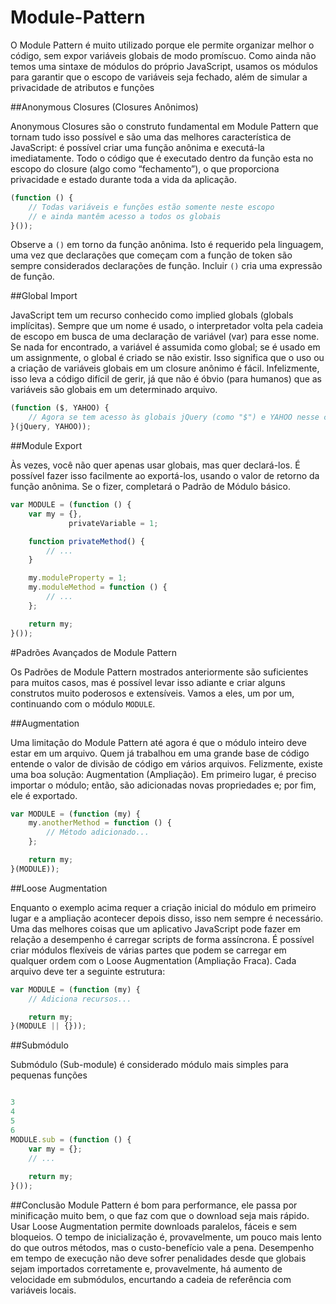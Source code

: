 # Module-Pattern

O Module Pattern é muito utilizado porque ele permite organizar melhor o código, sem expor variáveis globais de modo promíscuo. Como ainda não temos uma sintaxe de módulos do próprio JavaScript, usamos os módulos para garantir que o escopo de variáveis seja fechado, além de simular a privacidade de atributos e funções

##Anonymous Closures (Closures Anônimos)

Anonymous Closures são o construto fundamental em Module Pattern que tornam tudo isso possível e são uma das melhores característica de JavaScript: é possível criar uma função anônima e executá-la imediatamente. Todo o código que é executado dentro da função esta no escopo do closure (algo como “fechamento”), o que proporciona privacidade e estado durante toda a vida da aplicação.

```javascript
(function () {
    // Todas variáveis e funções estão somente neste escopo
    // e ainda mantêm acesso a todos os globais
}());
```

Observe a ```()``` em torno da função anônima. Isto é requerido pela linguagem, uma vez que declarações que começam com a função de token são sempre considerados declarações de função. Incluir ```()``` cria uma expressão de função.

##Global Import

JavaScript tem um recurso conhecido como implied globals (globals implícitas). Sempre que um nome é usado, o interpretador volta pela cadeia de escopo em busca de uma declaração de variável (var) para esse nome. Se nada for encontrado, a variável é assumida como global; se é usado em um assignmente, o global é criado se não existir. Isso significa que o uso ou a criação de variáveis ​​globais em um closure anônimo é fácil. Infelizmente, isso leva a código difícil de gerir, já que não é óbvio (para humanos) que as variáveis ​​são globais em um determinado arquivo.


```javascript
(function ($, YAHOO) {
    // Agora se tem acesso às globais jQuery (como "$") e YAHOO nesse código
}(jQuery, YAHOO));
```

##Module Export

Às vezes, você não quer apenas usar globais, mas quer declará-los. É possível fazer isso facilmente ao exportá-los, usando o valor de retorno da função anônima. Se o fizer, completará o Padrão de Módulo básico. 
```javascript
var MODULE = (function () {
    var my = {},
             privateVariable = 1;

    function privateMethod() {
        // ...
    }

    my.moduleProperty = 1;
    my.moduleMethod = function () {
        // ...
    };

    return my;
}());
```


#Padrões Avançados de Module Pattern

Os Padrões de Module Pattern mostrados anteriormente são suficientes para muitos casos, mas é possível levar isso adiante e criar alguns construtos muito poderosos e extensíveis. Vamos a eles, um por um, continuando com o módulo ```MODULE```.

##Augmentation

Uma limitação do Module Pattern até agora é que o módulo inteiro deve estar em um arquivo. Quem já trabalhou em uma grande base de código entende o valor de divisão de código em vários arquivos. Felizmente, existe uma boa solução: Augmentation (Ampliação). Em primeiro lugar, é preciso importar o módulo; então, são adicionadas novas propriedades e; por fim, ele é exportado.
```javascript
var MODULE = (function (my) {
    my.anotherMethod = function () {
        // Método adicionado...
    };

    return my;
}(MODULE));
```
##Loose Augmentation

Enquanto o exemplo acima requer a criação inicial do módulo em primeiro lugar e a ampliação acontecer depois disso, isso nem sempre é necessário. Uma das melhores coisas que um aplicativo JavaScript pode fazer em relação a desempenho é carregar scripts de forma assíncrona. É possível criar módulos flexíveis de várias partes que podem se carregar em qualquer ordem com o Loose Augmentation (Ampliação Fraca). Cada arquivo deve ter a seguinte estrutura:
```javascript
var MODULE = (function (my) {
    // Adiciona recursos...

    return my;
}(MODULE || {}));
```
##Submódulo

Submódulo (Sub-module) é considerado módulo mais simples para pequenas funções
```javascript

3
4
5
6
MODULE.sub = (function () {
    var my = {};
    // ...
 
    return my;
}());
```
##Conclusão
Module Pattern é bom para performance, ele passa por minificação muito bem, o que faz com que o download seja mais rápido. Usar Loose Augmentation permite downloads paralelos, fáceis e sem bloqueios. O tempo de inicialização é, provavelmente, um pouco mais lento do que outros métodos, mas o custo-benefício vale a pena. Desempenho em tempo de execução não deve sofrer penalidades desde que globais sejam importados corretamente e, provavelmente, há aumento de velocidade em submódulos, encurtando a cadeia de referência com variáveis ​​locais.


